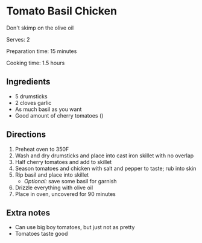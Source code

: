 # Tomato Basil Chicken

Don't skimp on the olive oil

Serves: 2

Preparation time: 15 minutes

Cooking time: 1.5 hours

## Ingredients

- 5 drumsticks
- 2 cloves garlic
- As much basil as you want
- Good amount of cherry tomatoes ()

## Directions

1. Preheat oven to 350F
2. Wash and dry drumsticks and place into cast iron skillet with no overlap
3. Half cherry tomatoes and add to skillet
4. Season tomatoes and chicken with salt and pepper to taste; rub into skin
5. Rip basil and place into skillet
   - _Optional:_ save some basil for garnish
6. Drizzle everything with olive oil
7. Place in oven, uncovered for 90 minutes

## Extra notes

- Can use big boy tomatoes, but just not as pretty
- Tomatoes taste good
